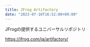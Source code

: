 ```yaml
---
title: JFrog Artifactory
date: "2023-07-10T16:52:00+09:00"
---
```


JFrogの提供するユニバーサルリポジトリ

https://jfrog.com/ja/artifactory/

